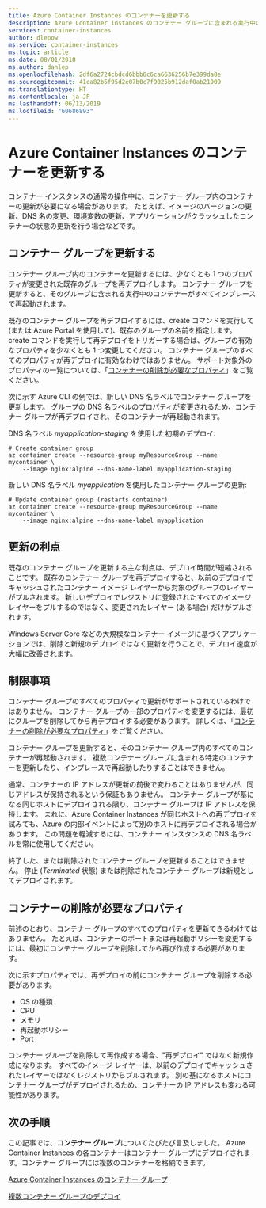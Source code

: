 ```yaml
---
title: Azure Container Instances のコンテナーを更新する
description: Azure Container Instances のコンテナー グループに含まれる実行中のコンテナーを更新する方法について説明します。
services: container-instances
author: dlepow
ms.service: container-instances
ms.topic: article
ms.date: 08/01/2018
ms.author: danlep
ms.openlocfilehash: 2df6a2724cbdcd6bbb6c6ca6636256b7e399da8e
ms.sourcegitcommit: 41ca82b5f95d2e07b0c7f9025b912daf0ab21909
ms.translationtype: HT
ms.contentlocale: ja-JP
ms.lasthandoff: 06/13/2019
ms.locfileid: "60686893"
---
```

# <a name="update-containers-in-azure-container-instances"></a>Azure Container Instances のコンテナーを更新する

コンテナー インスタンスの通常の操作中に、コンテナー グループ内のコンテナーの更新が必要になる場合があります。 たとえば、イメージのバージョンの更新、DNS 名の変更、環境変数の更新、アプリケーションがクラッシュしたコンテナーの状態の更新を行う場合などです。

## <a name="update-a-container-group"></a>コンテナー グループを更新する

コンテナー グループ内のコンテナーを更新するには、少なくとも 1 つのプロパティが変更された既存のグループを再デプロイします。 コンテナー グループを更新すると、そのグループに含まれる実行中のコンテナーがすべてインプレースで再起動されます。

既存のコンテナー グループを再デプロイするには、create コマンドを実行して (または Azure Portal を使用して)、既存のグループの名前を指定します。 create コマンドを実行して再デプロイをトリガーする場合は、グループの有効なプロパティを少なくとも 1 つ変更してください。 コンテナー グループのすべてのプロパティが再デプロイに有効なわけではありません。 サポート対象外のプロパティの一覧については、「[コンテナーの削除が必要なプロパティ](#properties-that-require-container-delete)」をご覧ください。

次に示す Azure CLI の例では、新しい DNS 名ラベルでコンテナー グループを更新します。 グループの DNS 名ラベルのプロパティが変更されるため、コンテナー グループが再デプロイされ、そのコンテナーが再起動されます。

DNS 名ラベル *myapplication-staging* を使用した初期のデプロイ:

```azurecli-interactive
# Create container group
az container create --resource-group myResourceGroup --name mycontainer \
    --image nginx:alpine --dns-name-label myapplication-staging
```

新しい DNS 名ラベル *myapplication* を使用したコンテナー グループの更新:

```azurecli-interactive
# Update container group (restarts container)
az container create --resource-group myResourceGroup --name mycontainer \
    --image nginx:alpine --dns-name-label myapplication
```

## <a name="update-benefits"></a>更新の利点

既存のコンテナー グループを更新する主な利点は、デプロイ時間が短縮されることです。 既存のコンテナー グループを再デプロイすると、以前のデプロイでキャッシュされたコンテナー イメージ レイヤーから対象のグループのレイヤーがプルされます。 新しいデプロイでレジストリに登録されたすべてのイメージ レイヤーをプルするのではなく、変更されたレイヤー (ある場合) だけがプルされます。

Windows Server Core などの大規模なコンテナー イメージに基づくアプリケーションでは、削除と新規のデプロイではなく更新を行うことで、デプロイ速度が大幅に改善されます。

## <a name="limitations"></a>制限事項

コンテナー グループのすべてのプロパティで更新がサポートされているわけではありません。 コンテナー グループの一部のプロパティを変更するには、最初にグループを削除してから再デプロイする必要があります。 詳しくは、「[コンテナーの削除が必要なプロパティ](#properties-that-require-container-delete)」をご覧ください。

コンテナー グループを更新すると、そのコンテナー グループ内のすべてのコンテナーが再起動されます。 複数コンテナー グループに含まれる特定のコンテナーを更新したり、インプレースで再起動したりすることはできません。

通常、コンテナーの IP アドレスが更新の前後で変わることはありませんが、同じアドレスが保持されるという保証もありません。 コンテナー グループが基になる同じホストにデプロイされる限り、コンテナー グループは IP アドレスを保持します。 まれに、Azure Container Instances が同じホストへの再デプロイを試みても、Azure の内部イベントによって別のホストに再デプロイされる場合があります。 この問題を軽減するには、コンテナー インスタンスの DNS 名ラベルを常に使用してください。

終了した、または削除されたコンテナー グループを更新することはできません。 停止 (*Terminated* 状態) または削除されたコンテナー グループは新規としてデプロイされます。

## <a name="properties-that-require-container-delete"></a>コンテナーの削除が必要なプロパティ

前述のとおり、コンテナー グループのすべてのプロパティを更新できるわけではありません。 たとえば、コンテナーのポートまたは再起動ポリシーを変更するには、最初にコンテナー グループを削除してから再び作成する必要があります。

次に示すプロパティでは、再デプロイの前にコンテナー グループを削除する必要があります。

* OS の種類
* CPU
* メモリ
* 再起動ポリシー
* Port

コンテナー グループを削除して再作成する場合、"再デプロイ" ではなく新規作成になります。 すべてのイメージ レイヤーは、以前のデプロイでキャッシュされたレイヤーではなくレジストリからプルされます。 別の基になるホストにコンテナー グループがデプロイされるため、コンテナーの IP アドレスも変わる可能性があります。

## <a name="next-steps"></a>次の手順

この記事では、**コンテナー グループ**についてたびたび言及しました。 Azure Container Instances の各コンテナーはコンテナー グループにデプロイされます。コンテナー グループには複数のコンテナーを格納できます。

[Azure Container Instances のコンテナー グループ](container-instances-container-groups.md)

[複数コンテナー グループのデプロイ](container-instances-multi-container-group.md)

<!-- LINKS - External -->

<!-- LINKS - Internal -->
[az-container-create]: /cli/azure/container?view=azure-cli-latest#az-container-create
[az-container-logs]: /cli/azure/container?view=azure-cli-latest#az-container-logs
[az-container-show]: /cli/azure/container?view=azure-cli-latest#az-container-show
[azure-cli-install]: /cli/azure/install-azure-cli
